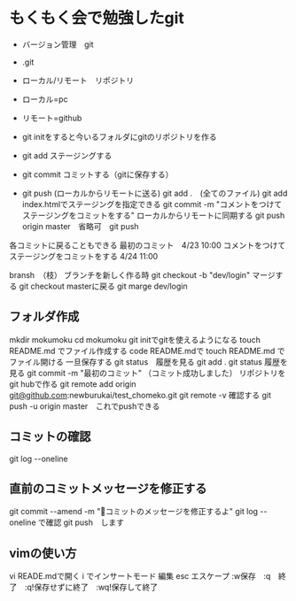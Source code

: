 # もくもく会で勉強したgit

- バージョン管理　git

- .git

- ローカル/リモート　リポジトリ
- ローカル=pc
- リモート=github
- git initをすると今いるフォルダにgitのリポジトリを作る
- git add ステージングする
- git commit コミットする（gitに保存する）
- git push (ローカルからリモートに送る)
git add .　(全てのファイル)
git add index.htmlでステージングを指定できる
git commit -m "コメントをつけてステージングをコミットをする"
ローカルからリモートに同期する
git push origin master　省略可　git push

各コミットに戻ることもできる
最初のコミット　4/23 10:00
コメントをつけてステージングをコミットをする 4/24 11:00

bransh　（枝）
ブランチを新しく作る時
git checkout -b "dev/login"
マージする
git checkout masterに戻る
git marge dev/login



## フォルダ作成
mkdir mokumoku
cd mokumoku
git initでgitを使えるようになる
touch README.md でファイル作成する
code README.mdで
touch README.md でファイル開ける
一旦保存する
git status　履歴を見る
git add .
git status 履歴を見る
git commit -m "最初のコミット"
（コミット成功しました）
リポジトリをgit hubで作る
git remote add origin git@github.com:newburukai/test_chomeko.git
git remote -v 確認する
git push -u origin master　これでpushできる
 
## コミットの確認
git log --oneline

## 直前のコミットメッセージを修正する
git commit --amend -m ":art:コミットのメッセージを修正するよ"
git log --oneline で確認
git push　します

## vimの使い方
vi READE.mdで開く
i でインサートモード
編集
esc エスケープ
:w保存　:q　終了　:q!保存せずに終了　:wq!保存して終了

